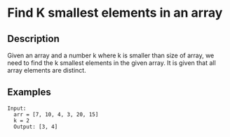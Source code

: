 # Find K smallest elements in an array

## Description

Given an array and a number k where k is smaller than size of array, we need to find the
k smallest elements in the given array. It is given that all array elements are distinct.

## Examples

```
Input:  
  arr = [7, 10, 4, 3, 20, 15]
  k = 2
  Output: [3, 4]
```

